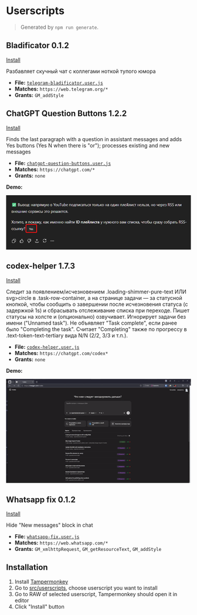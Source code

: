 # Userscripts

> Generated by `npm run generate`.

## Bladificator 0.1.2

[Install](https://raw.githubusercontent.com/popstas/userscripts/refs/heads/master/src/userscripts/telegram-bladificator.user.js)

Разбавляет скучный чат с коллегами ноткой тупого юмора

- **File:** [`telegram-bladificator.user.js`](../../src/userscripts/telegram-bladificator.user.js)
- **Matches:** `https://web.telegram.org/*`
- **Grants:** `GM_addStyle`


## ChatGPT Question Buttons 1.2.2

[Install](https://raw.githubusercontent.com/popstas/userscripts/refs/heads/master/src/userscripts/chatgpt-question-buttons.user.js)

Finds the last paragraph with a question in assistant messages and adds Yes buttons (Yes N when there is "or"); processes existing and new messages

- **File:** [`chatgpt-question-buttons.user.js`](../../src/userscripts/chatgpt-question-buttons.user.js)
- **Matches:** `https://chatgpt.com/*`
- **Grants:** `none`

**Demo:**

![chatgpt-question-buttons.png](../../assets/demo/chatgpt-question-buttons.png)

## codex-helper 1.7.3

[Install](https://raw.githubusercontent.com/popstas/userscripts/refs/heads/master/src/userscripts/codex-helper.user.js)

Следит за появлением/исчезновением .loading-shimmer-pure-text ИЛИ svg>circle в .task-row-container, а на странице задачи — за статусной кнопкой, чтобы сообщить о завершении после исчезновения статуса (с задержкой 1s) и сбрасывать отслеживание списка при переходе. Пишет статусы на холсте и (опционально) озвучивает. Игнорирует задачи без имени ("Unnamed task"). Не объявляет "Task complete", если ранее было "Completing the task". Считает "Completing" также по прогрессу в .text-token-text-tertiary вида N/N (2/2, 3/3 и т.п.).

- **File:** [`codex-helper.user.js`](../../src/userscripts/codex-helper.user.js)
- **Matches:** `https://chatgpt.com/codex*`
- **Grants:** `none`

**Demo:**

![codex-helper.gif](../../assets/demo/codex-helper.gif)

## Whatsapp fix 0.1.2

[Install](https://raw.githubusercontent.com/popstas/userscripts/refs/heads/master/src/userscripts/whatsapp-fix.user.js)

Hide "New messages" block in chat

- **File:** [`whatsapp-fix.user.js`](../../src/userscripts/whatsapp-fix.user.js)
- **Matches:** `https://web.whatsapp.com/*`
- **Grants:** `GM_xmlhttpRequest`, `GM_getResourceText`, `GM_addStyle`


## Installation
1. Install [Tampermonkey](https://www.tampermonkey.net/)
2. Go to [src/userscripts](src/userscripts), choose userscript you want to install
3. Go to RAW of selected userscript, Tampermonkey should open it in editor
4. Click "Install" button

